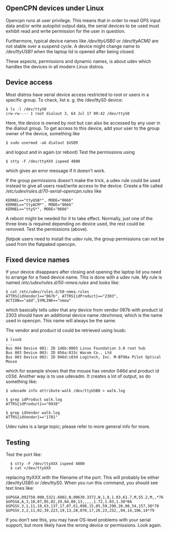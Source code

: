OpenCPN devices under Linux
-------------------------

Opencpn runs at user privilege.  This means that in order to
read GPS input data and/or write autopilot output data, the serial
devices to be used must exhibit read and write permission for the
user in question.

Furthermore, typical device names like */dev/ttyUSB0* or */dev/ttyACM0*
are not stable over a suspend cycle. A device might change name to
*/dev/ttyUSB1* when the laptop lid is opened after being closed.

These aspects, permissions and dynamic names, is about udev which handles
the devices in all modern Linux distros.


## Device access

Most distros have serial device access restricted to root or users in a
specific group. To check, list e. g. the /dev/ttyS0 device:

    $ ls -l /dev/ttyS0
    crw-rw---- 1 root dialout 3, 64 Jul 17 09:42 /dev/ttyS0

Here, the device is owned by root but can also be accessed by any user in
the dialout group. To get access to this device, add your user to the
group owner of the device, something like

    $ sudo usermod -aG dialout $USER

and logout and in again (or reboot) Test the permissions using

    $ stty -F /dev/ttyXXX ispeed 4800

which gives an error message if it doesn't work.

If the group permissions doesn't make the trick, a udev rule could be used
instead to give all users read/write access to the device. Create a file
called */etc/udev/rules.d/70-serial-opencpn.rules* like

    KERNEL=="ttyUSB*", MODE="0666"
    KERNEL=="ttyACM*", MODE="0666"
    KERNEL=="ttyS*", MODE="0666"

A reboot might be needed for it to take effect.  Normally, just one of the
three lines is required depending on device used, the rest could be removed.
Test the permissions (above).

_flatpak_ users need to install the udev rule, the group permissions can
not be used from the flatpaked opencpn.


## Fixed device names

If your device disappears after closing and opening the laptop lid you need
to arrange for a fixed device name. This is done with a udev rule. My rule
is named */etc/udev/rules.d/50-nmea.rules* and looks like:

    $ cat /etc/udev/rules.d/50-nmea.rules
    ATTRS{idVendor}=="067b", ATTRS{idProduct}=="2303", ACTION=="add",SYMLINK+="nmea"

which basically tells udev that any device from vendor 067b with product
id 2303 should have an additional device name */dev/nmea*, which is the
name used in opencpn. This name will always be the same.

The vendor and product id could be retrieved using lsusb:

    $ lsusb
    ...
    Bus 004 Device 001: ID 1d6b:0003 Linux Foundation 3.0 root hub
    Bus 003 Device 003: ID 056a:033c Wacom Co., Ltd
    Bus 003 Device 002: ID 046d:c03d Logitech, Inc. M-BT96a Pilot Optical Mouse

which for example shows that the mouse has vendor 046d and product id c03d.
Another way is to use udevadm. It creates a lot of output, so do something
like:

    $ udevadm info attribute-walk /dev/ttyUSB0 > walk.log

    $ grep idProduct walk.log
    ATTRS{idProduct}=="0938"

    $ grep idVendor walk.log
    ATTRS{idVendor}=="1781"

Udev rules is a large topic; please refer to more general info for more.


## Testing

Test the port like:

      $ stty -F /dev/ttyXXX ispeed 4800
      $ cat </dev/ttyXXX

replacing ttyXXX with the filename of the port.  This will probably be
either /dev/ttyUSB0 or /dev/ttyS0.  When you run this command, you
should see text lines like:

    $GPGGA,092750.000,5321.6802,N,00630.3372,W,1,8,1.03,61.7,M,55.2,M,,*76
    $GPGSA,A,3,10,07,05,02,29,04,08,13,,,,,1.72,1.03,1.38*0A
    $GPGSV,3,1,11,10,63,137,17,07,61,098,15,05,59,290,20,08,54,157,30*70
    $GPGSV,3,2,11,02,39,223,19,13,28,070,17,26,23,252,,04,14,186,14*79

If you don't see this, you may have OS-level problems with your serial
support, but more likely have the wrong device or permissions. Look again.

